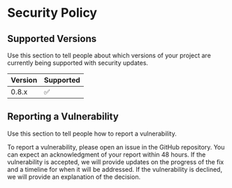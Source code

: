 # Security Policy

## Supported Versions

Use this section to tell people about which versions of your project are
currently being supported with security updates.

| Version | Supported          |
| ------- | ------------------ |
| 0.8.x   | :white_check_mark: |

## Reporting a Vulnerability

Use this section to tell people how to report a vulnerability.

To report a vulnerability, please open an issue in the GitHub repository. You can expect an acknowledgment of your report within 48 hours. If the vulnerability is accepted, we will provide updates on the progress of the fix and a timeline for when it will be addressed. If the vulnerability is declined, we will provide an explanation of the decision.
